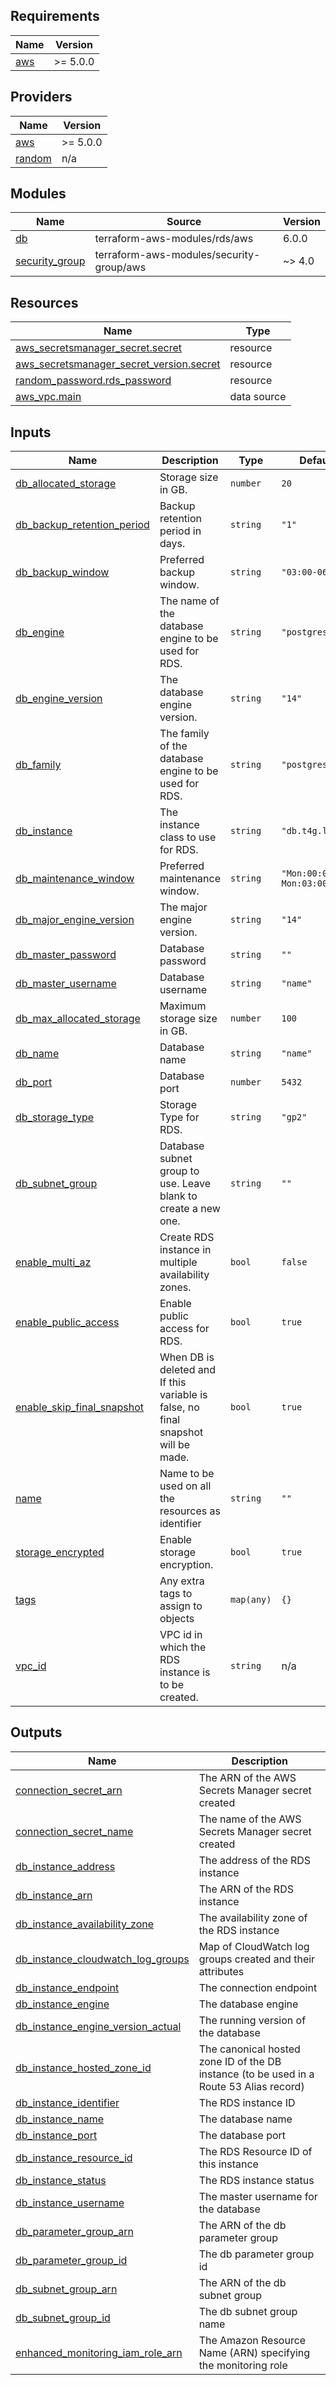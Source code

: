 <!-- BEGIN_TF_DOCS -->
## Requirements

| Name | Version |
|------|---------|
| <a name="requirement_aws"></a> [aws](#requirement\_aws) | >= 5.0.0 |

## Providers

| Name | Version |
|------|---------|
| <a name="provider_aws"></a> [aws](#provider\_aws) | >= 5.0.0 |
| <a name="provider_random"></a> [random](#provider\_random) | n/a |

## Modules

| Name | Source | Version |
|------|--------|---------|
| <a name="module_db"></a> [db](#module\_db) | terraform-aws-modules/rds/aws | 6.0.0 |
| <a name="module_security_group"></a> [security\_group](#module\_security\_group) | terraform-aws-modules/security-group/aws | ~> 4.0 |

## Resources

| Name | Type |
|------|------|
| [aws_secretsmanager_secret.secret](https://registry.terraform.io/providers/hashicorp/aws/latest/docs/resources/secretsmanager_secret) | resource |
| [aws_secretsmanager_secret_version.secret](https://registry.terraform.io/providers/hashicorp/aws/latest/docs/resources/secretsmanager_secret_version) | resource |
| [random_password.rds_password](https://registry.terraform.io/providers/hashicorp/random/latest/docs/resources/password) | resource |
| [aws_vpc.main](https://registry.terraform.io/providers/hashicorp/aws/latest/docs/data-sources/vpc) | data source |

## Inputs

| Name | Description | Type | Default | Required |
|------|-------------|------|---------|:--------:|
| <a name="input_allocated_storage"></a> [db\_allocated\_storage](#input\_db\_allocated\_storage) | Storage size in GB. | `number` | `20` | no |
| <a name="input_db_backup_retention_period"></a> [db\_backup\_retention\_period](#input\_db\_backup\_retention\_period) | Backup retention period in days. | `string` | `"1"` | no |
| <a name="input_db_backup_window"></a> [db\_backup\_window](#input\_db\_backup\_window) | Preferred backup window. | `string` | `"03:00-06:00"` | no |
| <a name="input_db_engine"></a> [db\_engine](#input\_db\_engine) | The name of the database engine to be used for RDS. | `string` | `"postgres"` | no |
| <a name="input_db_engine_version"></a> [db\_engine\_version](#input\_db\_engine\_version) | The database engine version. | `string` | `"14"` | no |
| <a name="input_db_family"></a> [db\_family](#input\_db\_family) | The family of the database engine to be used for RDS. | `string` | `"postgres14"` | no |
| <a name="input_db_instance"></a> [db\_instance](#input\_db\_instance) | The instance class to use for RDS. | `string` | `"db.t4g.large"` | no |
| <a name="input_db_maintenance_window"></a> [db\_maintenance\_window](#input\_db\_maintenance\_window) | Preferred maintenance window. | `string` | `"Mon:00:00-Mon:03:00"` | no |
| <a name="input_db_major_engine_version"></a> [db\_major\_engine\_version](#input\_db\_major\_engine\_version) | The major engine version. | `string` | `"14"` | no |
| <a name="input_db_master_password"></a> [db\_master\_password](#input\_db\_master\_password) | Database password | `string` | `""` | no |
| <a name="input_db_master_username"></a> [db\_master\_username](#input\_db\_master\_username) | Database username | `string` | `"name"` | no |
| <a name="input_max_allocated_storage"></a> [db\_max\_allocated\_storage](#input\_db\_max\_allocated\_storage) | Maximum storage size in GB. | `number` | `100` | no |
| <a name="input_db_name"></a> [db\_name](#input\_db\_name) | Database name | `string` | `"name"` | no |
| <a name="input_db_port"></a> [db\_port](#input\_db\_port) | Database port | `number` | `5432` | no |
| <a name="input_db_storage_type"></a> [db\_storage\_type](#input\_db\_storage\_type) | Storage Type for RDS. | `string` | `"gp2"` | no |
| <a name="input_db_subnet_group"></a> [db\_subnet\_group](#input\_db\_subnet\_group) | Database subnet group to use. Leave blank to create a new one. | `string` | `""` | no |
| <a name="input_enable_multi_az"></a> [enable\_multi\_az](#input\_enable\_multi\_az) | Create RDS instance in multiple availability zones. | `bool` | `false` | no |
| <a name="input_enable_public_access"></a> [enable\_public\_access](#input\_enable\_public\_access) | Enable public access for RDS. | `bool` | `true` | no |
| <a name="input_enable_skip_final_snapshot"></a> [enable\_skip\_final\_snapshot](#input\_enable\_skip\_final\_snapshot) | When DB is deleted and If this variable is false, no final snapshot will be made. | `bool` | `true` | no |
| <a name="input_name"></a> [name](#input\_name) | Name to be used on all the resources as identifier | `string` | `""` | no |
| <a name="input_storage_encrypted"></a> [storage\_encrypted](#input\_storage\_encrypted) | Enable storage encryption. | `bool` | `true` | no |
| <a name="input_tags"></a> [tags](#input\_tags) | Any extra tags to assign to objects | `map(any)` | `{}` | no |
| <a name="input_vpc_id"></a> [vpc\_id](#input\_vpc\_id) | VPC id in which the RDS instance is to be created. | `string` | n/a | yes |

## Outputs

| Name | Description |
|------|-------------|
| <a name="output_connection_secret_arn"></a> [connection\_secret\_arn](#output\_connection\_secret\_arn) | The ARN of the AWS Secrets Manager secret created |
| <a name="output_connection_secret_name"></a> [connection\_secret\_name](#output\_connection\_secret\_name) | The name of the AWS Secrets Manager secret created |
| <a name="output_db_instance_address"></a> [db\_instance\_address](#output\_db\_instance\_address) | The address of the RDS instance |
| <a name="output_db_instance_arn"></a> [db\_instance\_arn](#output\_db\_instance\_arn) | The ARN of the RDS instance |
| <a name="output_db_instance_availability_zone"></a> [db\_instance\_availability\_zone](#output\_db\_instance\_availability\_zone) | The availability zone of the RDS instance |
| <a name="output_db_instance_cloudwatch_log_groups"></a> [db\_instance\_cloudwatch\_log\_groups](#output\_db\_instance\_cloudwatch\_log\_groups) | Map of CloudWatch log groups created and their attributes |
| <a name="output_db_instance_endpoint"></a> [db\_instance\_endpoint](#output\_db\_instance\_endpoint) | The connection endpoint |
| <a name="output_db_instance_engine"></a> [db\_instance\_engine](#output\_db\_instance\_engine) | The database engine |
| <a name="output_db_instance_engine_version_actual"></a> [db\_instance\_engine\_version\_actual](#output\_db\_instance\_engine\_version\_actual) | The running version of the database |
| <a name="output_db_instance_hosted_zone_id"></a> [db\_instance\_hosted\_zone\_id](#output\_db\_instance\_hosted\_zone\_id) | The canonical hosted zone ID of the DB instance (to be used in a Route 53 Alias record) |
| <a name="output_db_instance_identifier"></a> [db\_instance\_identifier](#output\_db\_instance\_identifier) | The RDS instance ID |
| <a name="output_db_instance_name"></a> [db\_instance\_name](#output\_db\_instance\_name) | The database name |
| <a name="output_db_instance_port"></a> [db\_instance\_port](#output\_db\_instance\_port) | The database port |
| <a name="output_db_instance_resource_id"></a> [db\_instance\_resource\_id](#output\_db\_instance\_resource\_id) | The RDS Resource ID of this instance |
| <a name="output_db_instance_status"></a> [db\_instance\_status](#output\_db\_instance\_status) | The RDS instance status |
| <a name="output_db_instance_username"></a> [db\_instance\_username](#output\_db\_instance\_username) | The master username for the database |
| <a name="output_db_parameter_group_arn"></a> [db\_parameter\_group\_arn](#output\_db\_parameter\_group\_arn) | The ARN of the db parameter group |
| <a name="output_db_parameter_group_id"></a> [db\_parameter\_group\_id](#output\_db\_parameter\_group\_id) | The db parameter group id |
| <a name="output_db_subnet_group_arn"></a> [db\_subnet\_group\_arn](#output\_db\_subnet\_group\_arn) | The ARN of the db subnet group |
| <a name="output_db_subnet_group_id"></a> [db\_subnet\_group\_id](#output\_db\_subnet\_group\_id) | The db subnet group name |
| <a name="output_enhanced_monitoring_iam_role_arn"></a> [enhanced\_monitoring\_iam\_role\_arn](#output\_enhanced\_monitoring\_iam\_role\_arn) | The Amazon Resource Name (ARN) specifying the monitoring role |
<!-- END_TF_DOCS -->
